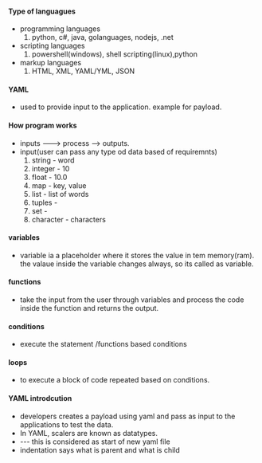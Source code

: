 #### Type of languagues
- programming languages
    1. python, c#, java, golanguages, nodejs, .net
- scripting languages
    1. powershell(windows), shell scripting(linux),python
- markup languages 
    1. HTML, XML, YAML/YML, JSON 

#### YAML
- used to provide input to the application. example for payload.

#### How program works
- inputs ---> process --> outputs.
- input(user can pass any type od data based of requiremnts)
    1. string - word
    2. integer - 10
    3. float  - 10.0
    4. map -  key, value
    5. list - list of words
    6. tuples - 
    7. set -
    8. character - characters

#### variables
-  variable ia a placeholder where it stores the value in tem memory(ram). the valaue inside the variable changes always, so its called as variable.
#### functions
- take the input from the user through variables and process the code inside the function and returns the output.
#### conditions
- execute the statement /functions based conditions
#### loops
- to execute a block of code repeated based on conditions.

#### YAML introdcution
- developers creates a payload using yaml and pass as input to the applications to test the data.
- In YAML, scalers are known as datatypes.
- --- this is considered as start of new yaml file
- indentation says what is parent and what is child 



